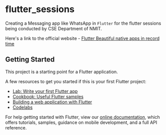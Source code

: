 # flutter_sessions

Creating a Messaging app like WhatsApp in `Flutter` for the flutter sessions being conducted by CSE Department of NMIT.

Here's a link to the official website - [Flutter Beautiful native apps in record time](https://flutter.dev)

## Getting Started

This project is a starting point for a Flutter application.

A few resources to get you started if this is your first Flutter project:

- [Lab: Write your first Flutter app](https://flutter.dev/docs/get-started/codelab)
- [Cookbook: Useful Flutter samples](https://flutter.dev/docs/cookbook)
- [Building a web application with Flutter](https://flutter.dev/docs/get-started/web)
- [Codelabs](https://flutter.dev/docs/codelabs)

For help getting started with Flutter, view our
[online documentation](https://flutter.dev/docs), which offers tutorials,
samples, guidance on mobile development, and a full API reference.
